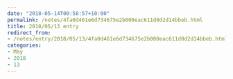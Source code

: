 ```yaml
---
date: "2018-05-14T00:58:57+10:00"
permalink: /notes/4fa0d461e6d734675e2b000eac611d0d2d14bbeb.html
title: 2018/05/13 entry
redirect_from:
- /notes/entry/2018/05/13/4fa0d461e6d734675e2b000eac611d0d2d14bbeb.html
categories:
- May
- 2018
- 13
---
```

